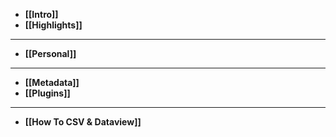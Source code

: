- **[[Intro]]**
- **[[Highlights]]**
---
- **[[Personal]]**
---
- **[[Metadata]]**
- **[[Plugins]]**
---
- **[[How To CSV & Dataview]]**